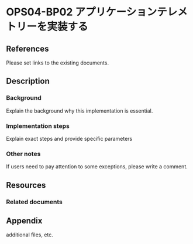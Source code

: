 # OPS04-BP02 アプリケーションテレメトリーを実装する

## References

Please set links to the existing documents.

## Description

### Background
Explain the background why this implementation is essential.

### Implementation steps
Explain exact steps and provide specific parameters

### Other notes
If users need to pay attention to some exceptions, please write a comment.

## Resources
### Related documents

## Appendix
additional files, etc.